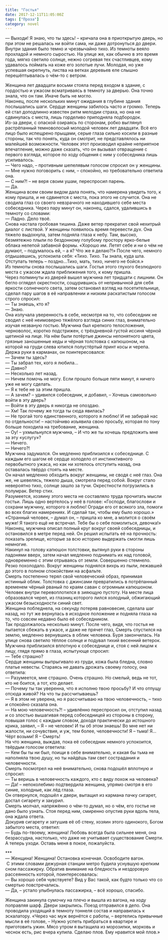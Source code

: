 ```yaml
---
title: "Гостья"
date: 2017-12-11T11:05:00Z
tags: ["Проза"]
category: novel
---
```


— Выходи! Я знаю, что ты здесь! – кричала она в приоткрытую дверь, но при этом не решалась ни войти сама, ни даже дотронуться до двери.  
Внутри здания было темно и чрезвычайно тихо. Из темноты веяло прохладой и немного сыростью. На улице же, как обычно в это время года, мягко светило солнце, нежно согревая тех счастливцев, кому удавалось поймать на коже его золотые лучи. Молодая, но уже успевшая окрепнуть, листва на ветках деревьев еле слышно перешёптывалась о чём-то с ветром.



Женщина лет двадцати восьми стояла перед входом в здание, с гордостью и ужасом всматриваясь в темноту за дверью. Она точно знала, что он там. Иначе быть не могло.  
Наконец, после нескольких минут ожидания в глубине здания послышались шаги. Сердце женщины забилось часто и громко. Теперь ей стал доподлинно известен ритм мелодии страха, но она не сдвинулась с места, лишь горделиво приподняла подбородок.  
Из-за двери, с опаской озираясь по сторонам, робко выглянул растрёпанный темноволосый молодой человек лет двадцати. Всё его лицо было испещрено прыщами, серые глаза сильно косили в разные стороны, так что понять, куда он смотрит, не представлялось ни малейшей возможности. Человек этот производил крайне неприятное впечатление, можно даже сказать, что он вызывал отвращение с первого взгляда, которое по ходу общения с ним у собеседника лишь усиливалось.  
— Чего надо, – противным шепелявым голосом спросил он у женщины.  
— Мне нужно поговорить с ним, – спокойно, но требовательно ответила она.  
— С ним?! – не веря своим ушам, переспросил парень.  
— Да.  
Женщина всем своим видом дала понять, что намерена увидеть того, к кому пришла, и не сдвинется с места, пока этого не случится. Она не сводила глаз со своего невзрачного не находившего себе места собеседника. Через пару минут он, наконец, сдался, удалившись в темноту со словами:  
— Ладно. Дело твоё.  
Снова настала гробовая тишина. Даже ветер прекратил свой нехитрый диалог с листвой. У женщины появилось время перевести дух. Она тяжело выдохнула, затем подняла глаза к небу. Там, высоко, безмятежно плыли по бездонному голубому простору ярко-белые облака нелепой забавной формы. «Хорошо им. Летят себе и ни о чём не думают, – подумалось ей, – а я? Что же я делаю?!» После чего, немного отдышавшись, успокоила себя: «Тихо. Тихо. Ты знала, куда шла. Отступать теперь – поздно…Тихо, мать, тихо, ничего не бойся.»  
Из темноты снова послышались шаги. Гостья этого глухого безлюдного места с ужасом ждала приближения того, к кому пришла.  
Через полминуты из дверей вышел мужчина лет тридцати с лишним. Он бегло оглядел окрестности, сощурившись от непривычной для себя яркости солнечного света, затем остановил взгляд на посетительнице, сделал пару шагов в её направлении и низким раскатистым голосом строго спросил:  
— Ты знаешь, кто я?  
— Знаю.  
Она излучала уверенность в себе, несмотря на то, что собеседник не сводил с неё неимоверно тяжёлого взгляда синих глаз, внимательно изучая незваную гостью. Мужчина был крепкого телосложения, черноволос, коротко подстрижен, с трёхдневной густой иссиня чёрной щетиной на лице. На нём были потёртые джинсы непонятного цвета, грязные заношенные кеды и чёрная толстовка с капюшоном, на которой на груди слева ютился полустёртый принт косы и черепа. Держа руки в карманах, он поинтересовался:  
— Зачем ты здесь?  
— Ты забрал тех, кого я любила…  
— Давно?  
— Несколько лет назад.  
— Ничем помочь не могу. Если прошло больше пяти минут, я ничего уже не могу сделать.  
— Я к тебе не за этим пришла.  
— А зачем? – удивился собеседник, и добавил, – Хочешь самовольно войти в эту дверь?  
— Войти в эту дверь я никогда не опоздаю.  
— Хм! Так почему же тогда ты сюда явилась?  
— Не трогай того единственного, которого я люблю! И не забирай нас по отдельности! – настойчиво изъявила свою просьбу, которая по тону больше походила на требование, женщина.  
— Оу! – ухмыльнулся мужчина, – И что же ты хочешь предложить мне за эту «услугу»?  
— Ничего.  
— Ничего?!  
Мужчина задумался. Он медленно приблизился к собеседнице. С каждым его шагом её сердце холодело от инстинктивного первобытного ужаса, но как ни хотелось отступить назад, она оставалась твёрдо стоять на месте.  
Он начал медленно обходить вокруг женщины, не сводя с неё глаз. Она же, не шевелясь, тяжело дыша, смотрела перед собой. Вокруг стало невероятно тихо, солнце зашло за тучи. Окрестности погрузились в полумрак. Ветер стих.  
Разумеется, хозяину этого места не составляло труда прочитать мысли гостьи. Лишь одно вертелось у неё в голове: «Господи, благослови и сохрани мужчину, которого я люблю! Огради его от всякого зла, помоги во всех благих намерениях. И сделай так, чтобы ему было хорошо.»  
«Странный человек, – думал он, – пришла ко мне, а молится о своём муже! Я такого ещё не встречал. Тебе бы о себе помолиться, девочка!»  
Наконец, мужчина описал полный круг вокруг своей собеседницы, и остановился в метре перед ней. Он решил испытать её на прочность: показать зрелище, которые за всю историю выдержать смогли лишь немногие.  
Накинул на голову капюшон толстовки, вытянул руки в стороны ладонями вверх, затем начал медленно поднимать их над головой, одновременно с этим отрываясь от земли. Совершенно стемнело. Резко похолодало. Вокруг женщины поднялся вихрь из пыли, лежавшей до этого в полном спокойствии на асфальте.  
Смерть постепенно терял свой человеческий образ, принимая истинный облик. Толстовка с джинсами превратились в потрёпанный временем чёрный рваный по краям саван с огромным капюшоном. Человек внутри перевоплотился в зияющую пустоту. На месте лица образовался череп, из глазниц которого лился холодный, обжигающий ужасом безысходности синий свет.  
Женщина побледнела, на секунду потеряв равновесие, сделала шаг назад, но тут же вернулась в исходное положение и подняла глаза на то, что совсем недавно было её собеседником.  
Так продолжалось несколько минут. После чего, видя, что гостья не пытается сбежать в ужасе, и даже не прячет глаз, Смерть спустился на землю, медленно вернувшись в облик человека. Буря закончилась. На улице снова светило тёплое солнце и подувал тихий весенний ветерок.  
Мужчина приблизился вплотную к собеседнице и, стоя с ней лицом к лицу, глядя прямо в глаза, испытующе спросил:  
— Тебе страшно?  
Сердце женщины выпрыгивало из груди, кожа была бледна, словно платье невесты. Стараясь не давать дрожать своему голосу, она ответила:  
— Разумеется, мне страшно. Очень страшно. Но смелый, ведь не тот, кто не боится, а тот, кто делает.  
— Почему ты так уверенна, что я исполню твою просьбу? И что отпущу отсюда живой? На что ты рассчитываешь?  
— Я в этом не уверена, но я рассчитываю на твою человечность, – тихо и спокойно сказала она.  
— На мою человечность?! – удивлённо переспросил он, отступил назад и со злостью вышагивая перед собеседницей из стороны в сторону, повышая голос с каждым словом, доходя практически до истошного крика, заявил, – Я – не человек! И ты об этом знаешь! Во мне нет ни жалости, ни сочувствия, и уж, тем более, человечности! Я – тьма! Я… Чёрт возьми! Я – Смерть!  
На что женщина, выждав, пока её собеседник немного успокоится, твёрдым голосом ответила:  
— Кем бы ты ни был, поищи в себе внимательно, и какая бы тьма не наполняла твою душу, но ты найдёшь там свет сострадания и человечности.  
Смерть посмотрел на неё внимательно, снова подошёл вплотную и спросил:  
— Ты веришь в человечность каждого, кто с виду похож на человека?  
— Да! – непоколебимо подтвердила женщина, упрямо смотря в его синие, холодные, как лёд глаза.  
Он отвернулся, подошёл к двери, вытащил из кармана пачку сигарет, достал сигарету и закурил.  
Смерть молчал, напряжённо о чём-то думал, но о чём, его гостье не дано было узнать. Стоя перед ним, смиренно опустив руки вдоль тела, она ждала ответа.  
Докурив сигарету и затушив её об стену, хозяин этого одинокого, Богом забытого места, ответил:  
— Будь по-твоему, женщина! Любовь всегда была сильнее меня, она безрассудна, настолько, что даже не учитывает существование Смерти. А теперь уходи. Оставь меня в покое, пожалуйста.

\*\*\*  
— Женщина! Женщина! Остановка конечная. Освободите вагон.  
 С этими словами дежурная станции метро будила уснувшую крепким сном пассажирку. Обратив внимание на бледность и нездоровую рассеянность которой, поинтересовалась:  
— Вы хорошо себя чувствуете? Вид у Вас такой, как будто только что со смертью повстречались.  
— Да, – устало улыбнулась пассажирка, – всё хорошо, спасибо.

Женщина закинула сумочку на плечо и вышла из вагона, на ходу поправляя шарф. Двери закрылись. Поезд отправился в депо. Она проводила уходящий в темноту тоннеля состав и направилась к эскалатору. «Через час муж вернётся с работы, – вертелись привычные мысли в её голове, – Нужно успеть прибраться в квартире и приготовить ужин. Мясо утром я вытащила из морозилки, морковь и чеснок есть, рис вчера купила. Сделаю плов. Ему нравится мой плов.»

